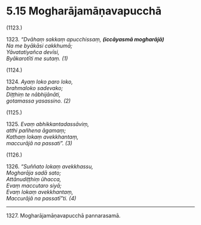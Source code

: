 # 5.15 Mogharājamāṇavapucchā

(1123.)

1323\. _“Dvāhaṃ sakkaṃ apucchissaṃ, __(iccāyasmā mogharājā)___  
_Na me byākāsi cakkhumā;_  
_Yāvatatiyañca devīsi,_  
_Byākarotīti me sutaṃ. (1)_  

(1124.)

1324\. _Ayaṃ loko paro loko,_  
_brahmaloko sadevako;_  
_Diṭṭhiṃ te nābhijānāti,_  
_gotamassa yasassino. (2)_  

(1125.)

1325\. _Evaṃ abhikkantadassāviṃ,_  
_atthi pañhena āgamaṃ;_  
_Kathaṃ lokaṃ avekkhantaṃ,_  
_maccurājā na passati”. (3)_  

(1126.)

1326\. _“Suññato lokaṃ avekkhassu,_  
_Mogharāja sadā sato;_  
_Attānudiṭṭhiṃ ūhacca,_  
_Evaṃ maccutaro siyā;_  
_Evaṃ lokaṃ avekkhantaṃ,_  
_Maccurājā na passatī”ti. (4)_  

---

1327\. Mogharājamāṇavapucchā pannarasamā.
